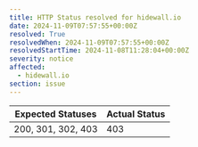 ```yaml
---
title: HTTP Status resolved for hidewall.io
date: 2024-11-09T07:57:55+00:00Z
resolved: True
resolvedWhen: 2024-11-09T07:57:55+00:00Z
resolvedStartTime: 2024-11-08T11:28:04+00:00Z
severity: notice
affected:
  - hidewall.io
section: issue
---
```


| Expected Statuses | Actual Status  |
|-------------------|----------------|
| 200, 301, 302, 403 | 403 |
